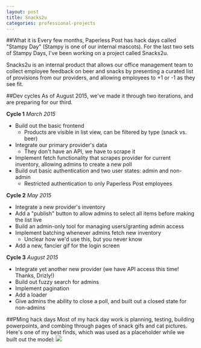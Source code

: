 ```yaml
---
layout: post
title: Snacks2u
categories: professional-projects
---
```


##What it is
Every few months, Paperless Post has hack days called "Stampy Day" (Stampy is one of our internal mascots). For the last two sets of Stampy Days, I've been working on a project called Snacks2u. 

Snacks2u is an internal product that allows our office management team to collect employee feedback on beer and snacks by presenting a curated list of provisions from our providers, and allowing employees to +1 or -1 as they see fit.

##Dev cycles
As of August 2015, we've made it through two iterations, and are preparing for our third.

**Cycle 1**
_March 2015_

* Build out the basic frontend
   * Products are visible in list view, can be filtered by type (snack vs. beer)
* Integrate our primary provider's data
   * They don't have an API, we have to scrape it
* Implement fetch functionality that scrapes provider for current inventory, allowing admins to create a new poll
* Build out basic authentication and two user states: admin and non-admin
   * Restricted authentication to only Paperless Post employees

**Cycle 2**
_May 2015_

* Integrate a new provider's inventory
* Add a "publish" button to allow admins to select all items before making the list live
* Build an admin-only tool for managing users/granting admin access
* Implement batching whenever admins fetch new inventory
   * Unclear how we'd use this, but you never know
* Add a new, fancier gif for the login screen

**Cycle 3**
_August 2015_

* Integrate yet another new provider (we have API access this time! Thanks, Drizly!)
* Build out fuzzy search for admins
* Implement pagination
* Add a loader
* Give admins the ability to close a poll, and built out a closed state for non-admins


##PMing hack days
Most of my hack day work is planning, testing, building powerpoints, and combing through pages of snack gifs and cat pictures. Here's one of my best finds, which was used as a placeholder while we built out the model:
![](https://40.media.tumblr.com/65420f62036e079f8072237f12fd8064/tumblr_nshgacJCQd1rloozgo1_540.png)



